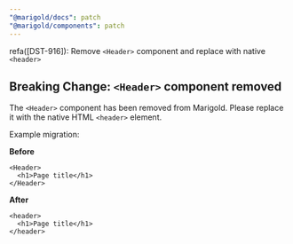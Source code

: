 ```yaml
---
"@marigold/docs": patch
"@marigold/components": patch
---
```


refa([DST-916]):  Remove `<Header>` component and replace with native `<header>`

## Breaking Change: `<Header>` component removed

The `<Header>` component has been removed from Marigold.
Please replace it with the native HTML `<header>` element.

Example migration:

**Before**
```tsx
<Header>
  <h1>Page title</h1>
</Header>
```

**After**

```tsx
<header>
  <h1>Page title</h1>
</header>
```
